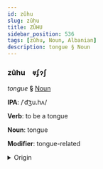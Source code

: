 ```yaml
---
id: zûhu
slug: zûhu
title: ZÛHU
sidebar_position: 536
tags: [zûhu, Noun, Albanian]
description: tongue § Noun
---
```


### zûhu&emsp;<span kind="abugida">ⱴʄɂʃ</span>

*tongue* **§** [Noun](../../tags/Noun)

**IPA**: /ˈd͡ʒu.hʌ/

**Verb**: to be a tongue

**Noun**: tongue

**Modifier**: tongue-related

<details>
    <summary>Origin</summary>
    Albanian gjuhë /ˈɟuhə/<br/>
    <em>Albanian Language Family</em>
</details>